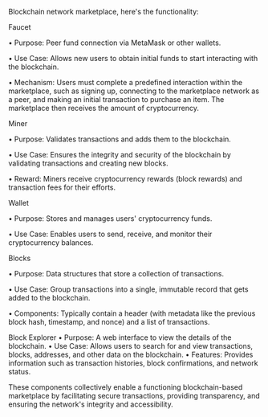 Blockchain network marketplace, here's the functionality:

Faucet

• Purpose: Peer fund connection via MetaMask or other wallets.

• Use Case: Allows new users to obtain initial funds to start interacting with the blockchain.

• Mechanism: Users must complete a predefined interaction within the marketplace, such as signing up, connecting to the marketplace network as a peer, and making an initial transaction to purchase an item. The marketplace then receives the amount of cryptocurrency.

Miner

• Purpose: Validates transactions and adds them to the blockchain.

• Use Case: Ensures the integrity and security of the blockchain by validating transactions and creating new blocks.

• Reward: Miners receive cryptocurrency rewards (block rewards) and transaction fees for their efforts.

Wallet

• Purpose: Stores and manages users' cryptocurrency funds.

• Use Case: Enables users to send, receive, and monitor their cryptocurrency balances.

Blocks

• Purpose: Data structures that store a collection of transactions.

• Use Case: Group transactions into a single, immutable record that gets added to the blockchain.

• Components: Typically contain a header (with metadata like the previous block hash, timestamp, and nonce) and a list of transactions.

Block Explorer
• Purpose: A web interface to view the details of the blockchain.
• Use Case: Allows users to search for and view transactions, blocks, addresses, and other data on the blockchain.
• Features: Provides information such as transaction histories, block confirmations, and network status.

These components collectively enable a functioning blockchain-based marketplace by facilitating secure transactions, providing transparency, and ensuring the network's integrity and accessibility.
